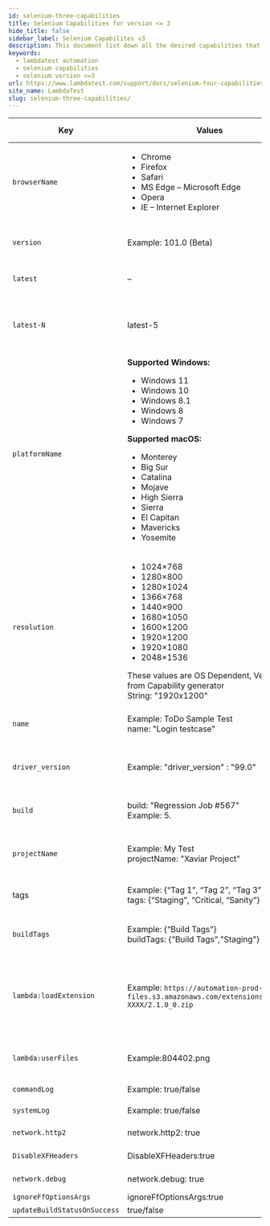 ```yaml
---
id: selenium-three-capabilities
title: Selenium Capabilities for version <= 3
hide_title: false
sidebar_label: Selenium Capabilites v3
description: This document list down all the desired capabilities that are supported by LambdaTest for Selenium version 3 and less
keywords:
  - lambdatest automation
  - selenium capabilities
  - selenium version <=3
url: https://www.lambdatest.com/support/docs/selenium-four-capabilities/
site_name: LambdaTest
slug: selenium-three-capabilities/
---
```


<script type="application/ld+json"
      dangerouslySetInnerHTML={{ __html: JSON.stringify({
       "@context": "https://schema.org",
        "@type": "BreadcrumbList",
        "itemListElement": [{
          "@type": "ListItem",
          "position": 1,
          "name": "LambdaTest",
          "item": "https://www.lambdatest.com"
        },{
          "@type": "ListItem",
          "position": 2,
          "name": "Selenium Capabilities",
          "item": "https://www.lambdatest.com/support/docs/"
        },{
          "@type": "ListItem",
          "position": 3,
          "name": "Selenium Capabilites v3",
          "item": "https://www.lambdatest.com/support/docs/selenium-three-capabilities/"
        }]
      })
    }}
></script>

| Key | Values | Capability Description | Default Value | Alias  | Value Type | Example | Possible Errors |
|-----|--------|------------------------|---------------|--------|------------|---------|-----------------|
| `browserName` | <ul><li>Chrome</li><li>Firefox</li><li>Safari</li><li>MS Edge – Microsoft Edge</li><li>Opera</li><li> IE – Internet Explorer</li></ul> | This is a mandatory & case-sensitive capability, which represents the name of the selected browser. <br/> `capabilities.setCapability("browserName", "Chrome");` | Mandatory |browser |String |`capabilities.setCapability("browserName","chrome");` |Case Sensitive   <br/> Invalid browser error |
| `version` | Example: 101.0 (Beta) | This capability is for the version of the browser mentioned above. This version you provide as a desired capability needs to be a valid one.  <br/> `capabilities.setCapability("version","78.0");`|
| `latest` | – | The latest keyword will help you run your test cases over the most recent browser version available at LambdaTest. <br/> `capabilities.setCapability("version","latest");` |
| `latest-N` | latest-5 | This would allow you to execute your test over an older browser version. Here, N represents an integer. So if you wish to test your website over a browser version, which was released 5 versions before the latest one. You can do so using the below capability: <br/>`capabilities.setCapability("version","latest-5");`|
| `platformName` | **Supported Windows:** <ul><li>Windows 11</li><li>Windows 10</li><li>Windows 8.1</li><li>Windows 8</li><li>Windows 7</li></ul> **Supported macOS:** <ul><li>Monterey</li><li>Big Sur</li><li>Catalina</li><li>Mojave</li><li>High Sierra</li><li>Sierra</li><li>El Capitan</li><li>Mavericks</li><li>Yosemite</li></ul> | If a platform for testing is not declared then LambdaTest will map your test to a relevant operating system for the selected browser. <br/>So, if you wish to perform Selenium automation testing of your web application on Windows 11 then you need to mention the below line of code in your Desired Selenium Capabilities class.   <br/>``` capabilities.setCapability("platformName", "Windows 11"); ``` <br/>Similarly, for macOS, if you wish to perform Selenium automation testing of your web application on macOS Monterey, then you need to mention the below line of code in your Desired Selenium Capabilities class.  <br/>``` capabilities.setCapability("platformName", "macOS Monterey"); ``` |select on the basis of browser.   <br />For web <ol><li>Linux</li><li>win10</li></ol> |platform,OS |String |```capabilities.setCapability("platformName", "Windows 10");``` |Case Sensitive <br />Invalid Platform Error |
| `resolution` | <ul><li>1024×768</li><li>1280×800</li><li>1280×1024</li><li>1366×768</li><li>1440×900</li><li>1680×1050</li><li>1600×1200</li><li>1920×1200</li><li>1920×1080</li><li>2048×1536</li></ul>These values are OS Dependent, Verify from Capability generator   <br />String: "1920x1200" | This capability would help you to specify a particular screen resolution for your VM(Virtual Machine). By default, the resolution would be 1024×768.   <br/>``` capabilities.setCapability("resolution","1600x1200"); ``` |1920 x1080 |viewport |String |```capabilities.setCapability("resolution","1600x1200");``` |Case Sensitive   <br />Invalid Resolution error |
| `name` | Example: ToDo Sample Test   <br/>name: "Login testcase"| Represents the name of a test.   <br/>``` capabilities.setCapability("name", "ToDo Sample Test"); ```  | test-id |testname,sessionname,test |String |```capabilities.setCapability("name", "ToDo Sample Test");``` |Case Sensitive > 255 char |
| `driver_version` | Example: "driver_version" : "99.0" | Used to specify the driver version of the browser you want to run the test on. Make sure to provide a valid driver version corresponding to the browser used.   <br/>``` capabilities.setCapability("driver_version","99.0");|
| `build` | build: "Regression Job #567" <br/>Example: 5. | Represent the build number for your test.   <br/>` capabilities.setCapability("build", "5.1");` <br/> Note: Build string should be less than 255 character |Untitled Build |buildName,job,jobName |String |`capabilities.setCapability("build", "5.1");` <br />Note: Build string should be less than 255 character |Case Sensitive > 255 char
| `projectName` |Example: My Test <br />projectName: "Xaviar Project" |Represent the name of a project. <br/>` capabilities.setCapability("projectName", "Test");` <br/> | Untitled |projectName,project |String |`caps.setCapability("projectName","Test");` |Case Sensitive > 255 char |
| tags       | Example: &lbrace;“Tag 1”, “Tag 2”, “Tag 3”&rbrace; <br /> tags: &lbrace;“Staging”, “Critical, “Sanity”&rbrace;  | Allows to group your automation tests.   <br/>`String[] tags = {"Tags"};`<br/>`caps.setCapability("tags", tags);` <br/> For more details, visit our [documentation](https://www.lambdatest.com/support/docs/group-tests-using-custom-tags/).| | |String |```String[] tags = {"Tags"};``` <br />```caps.setCapability("tags", tags);```<br />For more details, visit our documentation. |Case Sensitive > 50 char |
| `buildTags` | Example: &lbrace;“Build Tags”&rbrace; <br />buildTags: &lbrace;“Build Tags”,"Staging"&rbrace;   | Allows to group your tests builds. <br/> `String[] buildTagList = {"Build Tag"};` <br/> `caps.setCapability("buildTags", buildTagList);` <br/> For more details, visit our [documentation](https://www.lambdatest.com/support/docs/group-and-filter-your-test-builds-using-build-tags/). | | |String |```String[] buildTagList = {"Build Tag"};``` <br />```caps.setCapability("buildTags", buildTagList);``` <br />For more details, visit our documentation. 
|`lambda:loadExtension`| Example: `https://automation-prod-user-files.s3.amazonaws.com/extensions/orgId-XXXX/2.1.0_0.zip` | Allows to test `.zip` extension files uploaded on LambdaTest storage. <br/>```String[] extension = {"https://automation-prod-user-files.s3.amazonaws.com/extensions/orgId-XXXX/2.1.0_0.zip"};```<br/>```capabilities.setCapability("lambda:loadExtension", extension);```<br/>To upload extension on LambdaTest storage, refer to our [documentation](https://www.lambdatest.com/support/docs/api-doc/#/extensions/UploadExtensions).         |  
|`lambda:userFiles`| Example:804402.png | Allows to test the uploaded files on LambdaTest.   <br/>``` capabilities.setCapability("lambda:userFiles", file); ```  <br/>For more details about uploading files, visit our [documentation](https://www.lambdatest.com/support/docs/upload-files-using-lambdatest/). | -|
|`commandLog`| Example: true/false | Allows to hide the command logs.   <br/>``` capabilities.setCapability("commandLog", false); ```  <br/> | FALSE |commandLogs |Boolean |
|`systemLog`| Example: true/false | Allows to hide the Selenium/Appium logs.   <br/>``` capabilities.setCapability("systemLog", false); ```  <br/> |  FALSE |seleniumLogs |Boolean |
|`network.http2` | network.http2: true | This enables HTTP2 Support in Martian and has to be used along with network capability. |  FALSE | |Boolean | 
|`DisableXFHeaders`| DisableXFHeaders:true | This removes the X-Fowarded Headers added by Martian. |  FALSE | | Boolean |
|`network.debug` | network.debug: true | This enables Debug Logging in Martian. Martian will log every request and response. |  FALSE | | Boolean | 
|`ignoreFfOptionsArgs` | ignoreFfOptionsArgs:true | To ignore args in moz:firefoxOptions. |  FALSE | | Boolean | 
|`updateBuildStatusOnSuccess` | true/false | To update build Status on replication of test name |  FALSE | | Boolean | 
